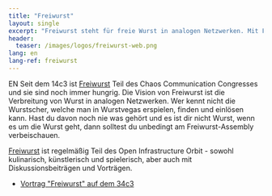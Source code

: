 ```yaml
---
title: "Freiwurst"
layout: single
excerpt: "Freiwurst steht für freie Wurst in analogen Netzwerken. Mit Frei im Sinne von öffentlich zugänglich bereichern sie den OIO zu einem gesättigten Orbit zu werden"
header:
  teaser: /images/logos/freiwurst-web.png
lang: en
lang-ref: freiwurst
---
```

EN
Seit dem 14c3 ist [Freiwurst](https://freiwurst.net "Freiwurst") Teil des Chaos Communication Congresses und sie sind noch immer hungrig. Die Vision von Freiwurst ist die Verbreitung von Wurst in analogen Netzwerken. Wer kennt nicht die Wurstscher, welche man in Wurstvegas erspielen, finden und einlösen kann. Hast du davon noch nie was gehört und es ist dir nicht Wurst, wenn es um die Wurst geht, dann solltest du unbedingt am Freiwurst-Assembly verbeischauen. 

[Freiwurst](https://freiwurst.net "Freiwurst") ist regelmäßig Teil des Open Infrastructure Orbit - sowohl kulinarisch, künstlerisch und spielerisch, aber auch mit Diskussionsbeiträgen und Vorträgen. 

* [Vortrag "Freiwurst" auf dem 34c3](https://media.freifunk.net/v/freiwurst "Freiwurst")
